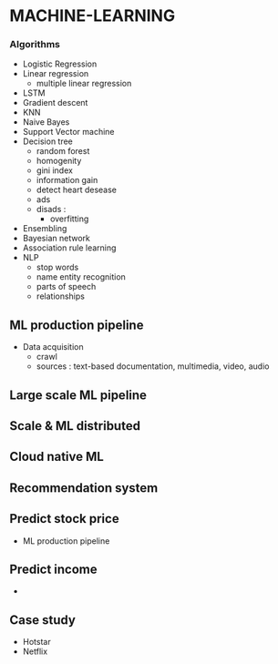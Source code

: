 # MACHINE-LEARNING

### Algorithms
- Logistic Regression 
- Linear regression 
    - multiple linear regression 
- LSTM 
- Gradient descent 
- KNN
- Naive Bayes
- Support Vector machine 
- Decision tree 
    - random forest 
    - homogenity
    - gini index 
    - information gain 
    - detect heart desease 
    - ads 
    - disads : 
        - overfitting 
- Ensembling 
- Bayesian network 
- Association rule learning
- NLP 
    - stop words
    - name entity recognition 
    - parts of speech 
    - relationships




## ML production pipeline
- Data acquisition
    - crawl 
    - sources : text-based documentation, multimedia, video, audio


## Large scale ML pipeline 



## Scale & ML distributed 


## Cloud native ML 





## Recommendation system 

## Predict stock price 
- ML production pipeline 
## Predict income 
- 






## Case study 
- Hotstar 
- Netflix 


